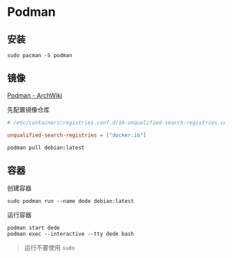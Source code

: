 # Podman

## 安装

```shell
sudo pacman -S podman
```

## 镜像

[Podman - ArchWiki](https://wiki.archlinux.org/title/Podman#Registries)

先配置镜像仓库

```conf
# /etc/containers/registries.conf.d/10-unqualified-search-registries.conf

unqualified-search-registries = ["docker.io"]

```

```shell
podman pull debian:latest
```


## 容器

创建容器

```shell
sudo podman run --name dede debian:latest 
```

运行容器


```shell
podman start dede
podman exec --interactive --tty dede bash
```

> 运行不要使用 `sudo`
